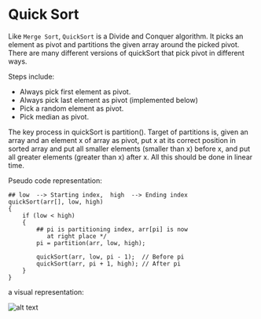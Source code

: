 # Quick Sort

Like ```Merge Sort```, ```QuickSort``` is a Divide and Conquer algorithm. It picks an element as pivot and partitions the given array around the picked pivot. There are many different versions of quickSort that pick pivot in different ways.

Steps include: 

- Always pick first element as pivot.
-  Always pick last element as pivot (implemented below)
- Pick a random element as pivot.
- Pick median as pivot.

The key process in quickSort is partition(). Target of partitions is, given an array and an element x of array as pivot, put x at its correct position in sorted array and put all smaller elements (smaller than x) before x, and put all greater elements (greater than x) after x. All this should be done in linear time.

Pseudo code representation:

```
## low  --> Starting index,  high  --> Ending index 
quickSort(arr[], low, high)
{
    if (low < high)
    {
        ## pi is partitioning index, arr[pi] is now
           at right place */
        pi = partition(arr, low, high);

        quickSort(arr, low, pi - 1);  // Before pi
        quickSort(arr, pi + 1, high); // After pi
    }
}
```

a visual representation: 

![alt text][logo]

[logo]: https://image.ibb.co/dRzf2p/Merge_Sort_Tutorial.png "Stack Detail"
